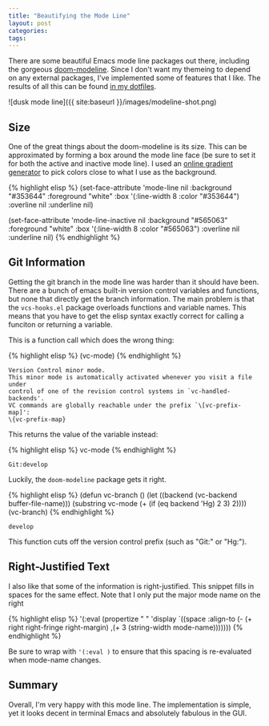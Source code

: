 ```yaml
---
title: "Beautifying the Mode Line"
layout: post
categories:
tags:
---
```

There are some beautiful Emacs mode line packages out there, including the gorgeous [doom-modeline](https://github.com/seagle0128/doom-modeline).
Since I don't want my themeing to depend on any external packages, I've implemented some of features that I like.
The results of all this can be found [in my dotfiles](https://github.com/gonsie/dotfiles/blob/master/emacs/theme.el#L75).

![dusk mode line]({{ site:baseurl }}/images/modeline-shot.png)


## Size

One of the great things about the doom-modeline is its size.
This can be approximated by forming a box around the mode line face (be sure to set it for both the active and inactive mode line).
I used an [online gradient generator](https://www.colorhexa.com/) to pick colors close to what I use as the background.

{% highlight elisp %}
(set-face-attribute 'mode-line nil
                    :background "#353644"
                    :foreground "white"
                    :box '(:line-width 8 :color "#353644")
                    :overline nil
                    :underline nil)

(set-face-attribute 'mode-line-inactive nil
                    :background "#565063"
                    :foreground "white"
                    :box '(:line-width 8 :color "#565063")
                    :overline nil
                    :underline nil)
{% endhighlight %}


## Git Information

Getting the git branch in the mode line was harder than it should have been.
There are a bunch of emacs built-in version control variables and functions, but none that directly get the branch information.
The main problem is that the `vcs-hooks.el` package overloads functions and variable names.
This means that you have to get the elisp syntax exactly correct for calling a funciton or returning a variable.

This is a function call which does the wrong thing:

{% highlight elisp %}
(vc-mode)
{% endhighlight %}

    Version Control minor mode.
    This minor mode is automatically activated whenever you visit a file under
    control of one of the revision control systems in `vc-handled-backends'.
    VC commands are globally reachable under the prefix `\[vc-prefix-map]':
    \{vc-prefix-map}


This returns the value of the variable instead:

{% highlight elisp %}
vc-mode
{% endhighlight %}

    Git:develop

Luckily, the `doom-modeline` package gets it right.

{% highlight elisp %}
(defun vc-branch ()
  (let ((backend (vc-backend buffer-file-name)))
    (substring vc-mode (+ (if (eq backend 'Hg) 2 3) 2))))
(vc-branch)
{% endhighlight %}

    develop

This function cuts off the version control prefix (such as "Git:" or "Hg:").


## Right-Justified Text

I also like that some of the information is right-justified.
This snippet fills in spaces for the same effect.
Note that I only put the major mode name on the right

{% highlight elisp %}
'(:eval (propertize
         " " 'display
         `((space :align-to (- (+ right right-fringe right-margin)
                               ,(+ 3 (string-width mode-name)))))))
{% endhighlight %}

Be sure to wrap with `'(:eval )` to ensure that this spacing is re-evaluated when mode-name changes.


## Summary

Overall, I'm very happy with this mode line.
The implementation is simple, yet it looks decent in terminal Emacs and absolutely fabulous in the GUI.
